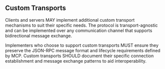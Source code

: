 ## Custom Transports

Clients and servers MAY implement additional custom transport mechanisms to suit their specific needs. The protocol is transport-agnostic and can be implemented over any communication channel that supports bidirectional message exchange.

Implementers who choose to support custom transports MUST ensure they preserve the JSON-RPC message format and lifecycle requirements defined by MCP. Custom transports SHOULD document their specific connection establishment and message exchange patterns to aid interoperability.